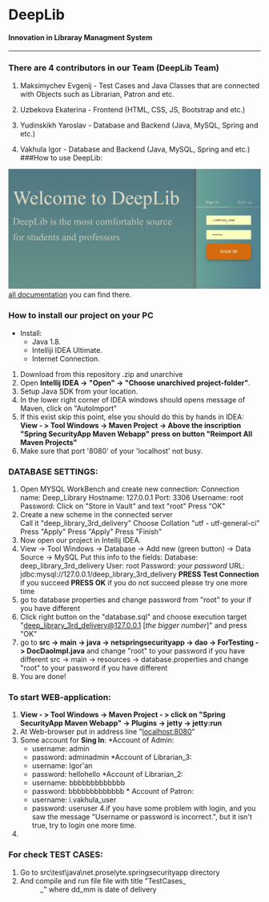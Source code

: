 

 **DeepLib** 
 ====================
#### Innovation in Libraray Managment System

------------------------------
### There are 4 contributors in our Team (DeepLib Team)

1. Maksimychev Evgenij - Test Cases and Java Classes that are connected with Objects such as Librarian, Patron and etc.
 
2. Uzbekova Ekaterina - Frontend (HTML, CSS, JS, Bootstrap and etc.)
3. Yudinskikh Yaroslav - Database and Backend (Java, MySQL, Spring and etc.)
4. Vakhula Igor - Database and Backend (Java, MySQL, Spring and etc.)
###How to use DeepLib:

![alt text](documentation_screenshoots/Lofin.PNG "Description goes here")
[all documentation](/Documentation.md) you can find there.
 
### **How to install our project on your PC** 

+ Install:
  - Java 1.8.
  - Intelliji IDEA Ultimate.
  - Internet Connection.
         

1. Download from this repository .zip and unarchive
2. Open **Intellij IDEA -> "Open" -> "Choose unarchived project-folder"**.
3. Setup Java SDK from your location.
4. In the lower right corner of IDEA windows should opens message of Maven, click on "AutoImport"
5. If this exist skip this point, else you should do this by hands in IDEA:
      **View - > Tool Windows -> Maven Project -> Above the inscription "Spring SecurityApp Maven Webapp" press on button "Reimport All Maven Projects"**
6. Make sure that port '8080' of your 'localhost' not busy. 

### DATABASE SETTINGS:
1. Open MYSQL WorkBench and create new connection:
Connection name: Deep_Library
Hostname: 127.0.0.1
Port: 3306
Username: root
Password: Click on "Store in Vault" and text "root"
Press "OK"
2. Create a new scheme in the connected server  
   Call it "deep_library_3rd_delivery"
   Choose Collation "utf - utf-general-ci"
   Press "Apply"
   Press "Apply"
   Press "Finish"
3. Now open our project in Intellij IDEA.
4. View -> Tool Windows -> Database -> Add new (green button) -> Data Source -> MySQL
   Put this info to the fields:
   Database: deep_library_3rd_delivery
   User: root
   Password: *your password*
   URL: jdbc:mysql://127.0.0.1/deep_library_3rd_delivery
   **PRESS Test Connection** if you succeed **PRESS OK** if you do not succeed please try one more time
5. go to database properties and change password from "root" to your if you have different
6. Click right button on the "database.sql" and choose execution target "deep_library_3rd_delivery@127.0.0.1 [*the bigger number*]" and press "OK"
7. go to **src -> main -> java -> netspringsecurityapp -> dao -> ForTesting -> DocDaoImpl.java**  and change "root" to your password if you have different
   src -> main -> resources -> database.properties and change "root" to your password if you have different
8. You are done!


 ### To start WEB-application:
  1. **View - > Tool Windows -> Maven Project - > click on "Spring SecurityApp Maven Webapp" -> Plugins -> jetty -> jetty:run**
  2. At Web-browser put in address line "[localhost:8080](http://localhost:8080)"
  3. Some account for **Sing In**:
    *Account of Admin:
      + username: admin
      + password: adminadmin
     *Account of Librarian_3:
      + username: Igor'an
      + password: hellohello
    *Account of Librarian_2:
      + username: bbbbbbbbbbbbb
      + password: bbbbbbbbbbbbb
    * Account of Patron:
      + username: i.vakhula_user
      + password: useruser
   4.if you have some problem with login, and you saw the message "Username or password is incorrect.", but it isn't true, try to login one more time.
   5.
 ### For check TEST CASES:
 
 1. Go to src\test\java\net.proselyte.springsecurityapp directory
 2. And compile and run file file with title "TestCases_<dd>_<mm>" where dd_mm is date of delivery
 
 
### 

